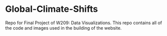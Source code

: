 # Global-Climate-Shifts
Repo for Final Project of W209: Data Visualizations. This repo contains all of the code and images used in the building of the website.
